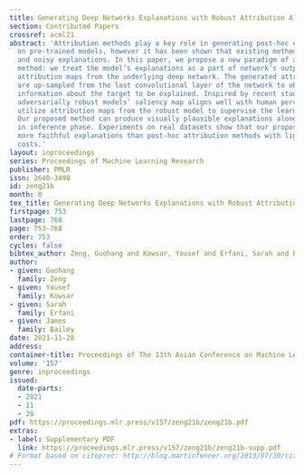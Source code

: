 ```yaml
---
title: Generating Deep Networks Explanations with Robust Attribution Alignment
section: Contributed Papers
crossref: acml21
abstract: 'Attribution methods play a key role in generating post-hoc explanations
  on pre-trained models, however it has been shown that existing methods yield unfaithful
  and noisy explanations. In this paper, we propose a new paradigm of attribution
  method: we treat the model’s explanations as a part of network’s outputs then generate
  attribution maps from the underlying deep network. The generated attribution maps
  are up-sampled from the last convolutional layer of the network to obtain localization
  information about the target to be explained. Inspired by recent studies that showed
  adversarially robust models’ saliency map aligns well with human perception, we
  utilize attribution maps from the robust model to supervise the learned attributions.
  Our proposed method can produce visually plausible explanations along with the prediction
  in inference phase. Experiments on real datasets show that our proposed method yields
  more faithful explanations than post-hoc attribution methods with lighter computational
  costs.'
layout: inproceedings
series: Proceedings of Machine Learning Research
publisher: PMLR
issn: 2640-3498
id: zeng21b
month: 0
tex_title: Generating Deep Networks Explanations with Robust Attribution Alignment
firstpage: 753
lastpage: 768
page: 753-768
order: 753
cycles: false
bibtex_author: Zeng, Guohang and Kowsar, Yousef and Erfani, Sarah and Bailey, James
author:
- given: Guohang
  family: Zeng
- given: Yousef
  family: Kowsar
- given: Sarah
  family: Erfani
- given: James
  family: Bailey
date: 2021-11-28
address:
container-title: Proceedings of The 13th Asian Conference on Machine Learning
volume: '157'
genre: inproceedings
issued:
  date-parts:
  - 2021
  - 11
  - 28
pdf: https://proceedings.mlr.press/v157/zeng21b/zeng21b.pdf
extras:
- label: Supplementary PDF
  link: https://proceedings.mlr.press/v157/zeng21b/zeng21b-supp.pdf
# Format based on citeproc: http://blog.martinfenner.org/2013/07/30/citeproc-yaml-for-bibliographies/
---
```


